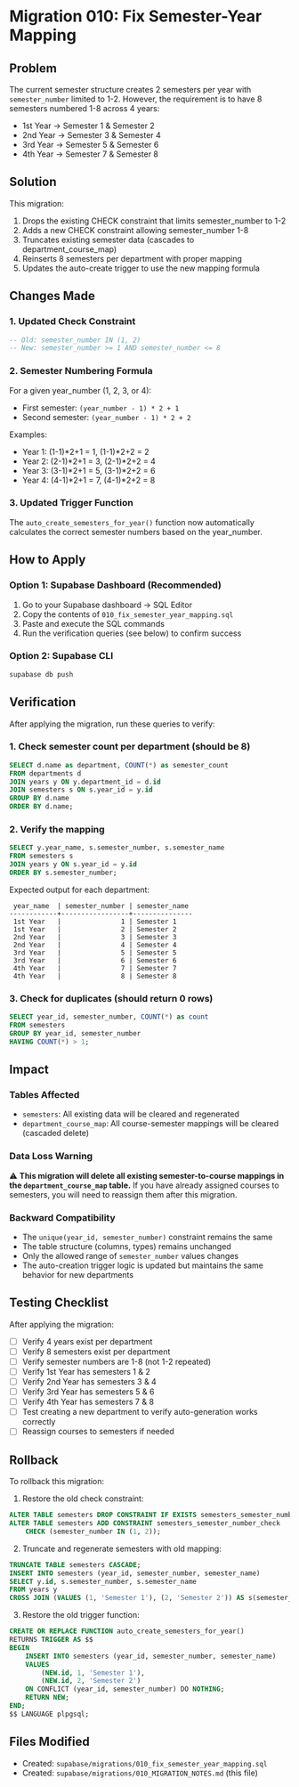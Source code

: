 # Migration 010: Fix Semester-Year Mapping

## Problem
The current semester structure creates 2 semesters per year with `semester_number` limited to 1-2. However, the requirement is to have 8 semesters numbered 1-8 across 4 years:
- 1st Year → Semester 1 & Semester 2
- 2nd Year → Semester 3 & Semester 4
- 3rd Year → Semester 5 & Semester 6
- 4th Year → Semester 7 & Semester 8

## Solution
This migration:
1. Drops the existing CHECK constraint that limits semester_number to 1-2
2. Adds a new CHECK constraint allowing semester_number 1-8
3. Truncates existing semester data (cascades to department_course_map)
4. Reinserts 8 semesters per department with proper mapping
5. Updates the auto-create trigger to use the new mapping formula

## Changes Made

### 1. Updated Check Constraint
```sql
-- Old: semester_number IN (1, 2)
-- New: semester_number >= 1 AND semester_number <= 8
```

### 2. Semester Numbering Formula
For a given year_number (1, 2, 3, or 4):
- First semester: `(year_number - 1) * 2 + 1`
- Second semester: `(year_number - 1) * 2 + 2`

Examples:
- Year 1: (1-1)*2+1 = 1, (1-1)*2+2 = 2
- Year 2: (2-1)*2+1 = 3, (2-1)*2+2 = 4
- Year 3: (3-1)*2+1 = 5, (3-1)*2+2 = 6
- Year 4: (4-1)*2+1 = 7, (4-1)*2+2 = 8

### 3. Updated Trigger Function
The `auto_create_semesters_for_year()` function now automatically calculates the correct semester numbers based on the year_number.

## How to Apply

### Option 1: Supabase Dashboard (Recommended)
1. Go to your Supabase dashboard → SQL Editor
2. Copy the contents of `010_fix_semester_year_mapping.sql`
3. Paste and execute the SQL commands
4. Run the verification queries (see below) to confirm success

### Option 2: Supabase CLI
```bash
supabase db push
```

## Verification

After applying the migration, run these queries to verify:

### 1. Check semester count per department (should be 8)
```sql
SELECT d.name as department, COUNT(*) as semester_count
FROM departments d
JOIN years y ON y.department_id = d.id
JOIN semesters s ON s.year_id = y.id
GROUP BY d.name
ORDER BY d.name;
```

### 2. Verify the mapping
```sql
SELECT y.year_name, s.semester_number, s.semester_name
FROM semesters s
JOIN years y ON s.year_id = y.id
ORDER BY s.semester_number;
```

Expected output for each department:
```
 year_name  | semester_number | semester_name
------------+-----------------+---------------
 1st Year   |               1 | Semester 1
 1st Year   |               2 | Semester 2
 2nd Year   |               3 | Semester 3
 2nd Year   |               4 | Semester 4
 3rd Year   |               5 | Semester 5
 3rd Year   |               6 | Semester 6
 4th Year   |               7 | Semester 7
 4th Year   |               8 | Semester 8
```

### 3. Check for duplicates (should return 0 rows)
```sql
SELECT year_id, semester_number, COUNT(*) as count
FROM semesters
GROUP BY year_id, semester_number
HAVING COUNT(*) > 1;
```

## Impact

### Tables Affected
- `semesters`: All existing data will be cleared and regenerated
- `department_course_map`: All course-semester mappings will be cleared (cascaded delete)

### Data Loss Warning
⚠️ **This migration will delete all existing semester-to-course mappings in the `department_course_map` table.** If you have already assigned courses to semesters, you will need to reassign them after this migration.

### Backward Compatibility
- The `unique(year_id, semester_number)` constraint remains the same
- The table structure (columns, types) remains unchanged
- Only the allowed range of `semester_number` values changes
- The auto-creation trigger logic is updated but maintains the same behavior for new departments

## Testing Checklist

After applying the migration:
- [ ] Verify 4 years exist per department
- [ ] Verify 8 semesters exist per department
- [ ] Verify semester numbers are 1-8 (not 1-2 repeated)
- [ ] Verify 1st Year has semesters 1 & 2
- [ ] Verify 2nd Year has semesters 3 & 4
- [ ] Verify 3rd Year has semesters 5 & 6
- [ ] Verify 4th Year has semesters 7 & 8
- [ ] Test creating a new department to verify auto-generation works correctly
- [ ] Reassign courses to semesters if needed

## Rollback

To rollback this migration:
1. Restore the old check constraint:
```sql
ALTER TABLE semesters DROP CONSTRAINT IF EXISTS semesters_semester_number_check;
ALTER TABLE semesters ADD CONSTRAINT semesters_semester_number_check 
    CHECK (semester_number IN (1, 2));
```

2. Truncate and regenerate semesters with old mapping:
```sql
TRUNCATE TABLE semesters CASCADE;
INSERT INTO semesters (year_id, semester_number, semester_name)
SELECT y.id, s.semester_number, s.semester_name
FROM years y
CROSS JOIN (VALUES (1, 'Semester 1'), (2, 'Semester 2')) AS s(semester_number, semester_name);
```

3. Restore the old trigger function:
```sql
CREATE OR REPLACE FUNCTION auto_create_semesters_for_year()
RETURNS TRIGGER AS $$
BEGIN
    INSERT INTO semesters (year_id, semester_number, semester_name)
    VALUES 
        (NEW.id, 1, 'Semester 1'),
        (NEW.id, 2, 'Semester 2')
    ON CONFLICT (year_id, semester_number) DO NOTHING;
    RETURN NEW;
END;
$$ LANGUAGE plpgsql;
```

## Files Modified
- Created: `supabase/migrations/010_fix_semester_year_mapping.sql`
- Created: `supabase/migrations/010_MIGRATION_NOTES.md` (this file)
